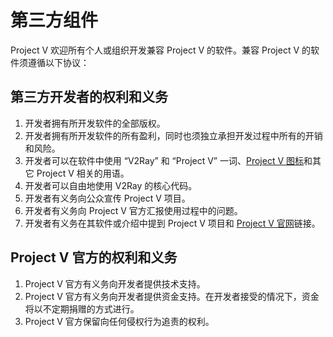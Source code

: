 # 第三方组件

Project V 欢迎所有个人或组织开发兼容 Project V 的软件。兼容 Project V 的软件须遵循以下协议：

## 第三方开发者的权利和义务

1. 开发者拥有所开发软件的全部版权。
1. 开发者拥有所开发软件的所有盈利，同时也须独立承担开发过程中所有的开销和风险。
1. 开发者可以在软件中使用 “V2Ray” 和 “Project V” 一词、[Project V 图标](http://www.v2ray.com/resources/v2ray_1024.png)和其它 Project V 相关的用语。
1. 开发者可以自由地使用 V2Ray 的核心代码。
1. 开发者有义务向公众宣传 Project V 项目。
1. 开发者有义务向 Project V 官方汇报使用过程中的问题。
1. 开发者有义务在其软件或介绍中提到 Project V 项目和 [Project V 官网](https://www.v2ray.com/)链接。

## Project V 官方的权利和义务

1. Project V 官方有义务向开发者提供技术支持。
1. Project V 官方有义务向开发者提供资金支持。在开发者接受的情况下，资金将以不定期捐赠的方式进行。
1. Project V 官方保留向任何侵权行为追责的权利。
